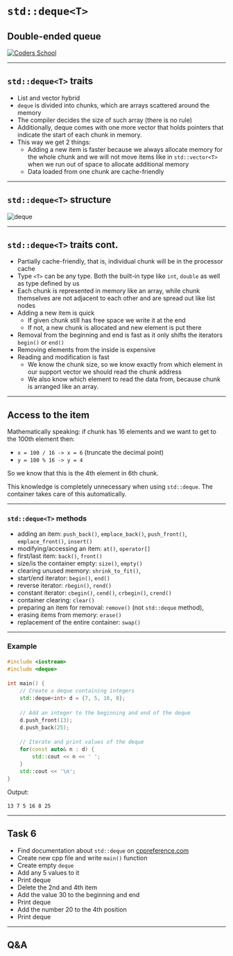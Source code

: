 <!-- .slide: data-background="#111111" -->

# `std::deque<T>`

## Double-ended queue

<a href="https://coders.school">
    <img width="500" src="../img/coders_school_logo.png"  alt="Coders School" class="plain">
</a>

___

## `std::deque<T>` traits

* <!-- .element: class="fragment fade-in" --> List and vector hybrid
* <!-- .element: class="fragment fade-in" --> <code>deque</code> is divided into chunks, which are arrays scattered around the memory
* <!-- .element: class="fragment fade-in" --> The compiler decides the size of such array (there is no rule)
* <!-- .element: class="fragment fade-in" --> Additionally, deque comes with one more vector that holds pointers that indicate the start of each chunk in memory.
* <!-- .element: class="fragment fade-in" --> This way we get 2 things:
  * Adding a new item is faster because we always allocate memory for the whole chunk and we will not move items like in `std::vector<T>` when we run out of space to allocate additional memory
  * Data loaded from one chunk are cache-friendly

___

## `std::deque<T>` structure

<img height="600" data-src="img/deque-white.png" src="img/deque-white.png" alt="deque" class="plain">

___

## `std::deque<T>` traits cont.

* <!-- .element: class="fragment fade-in" --> Partially cache-friendly, that is, individual chunk will be in the processor cache
* <!-- .element: class="fragment fade-in" --> Type <code>&lt;T&gt;</code> can be any type. Both the built-in type like <code>int</code>, <code>double</code> as well as type defined by us
* <!-- .element: class="fragment fade-in" --> Each chunk is represented in memory like an array, while chunk themselves are not adjacent to each other and are spread out like list nodes
* <!-- .element: class="fragment fade-in" --> Adding a new item is quick
  * If given chunk still has free space we write it at the end
  * If not, a new chunk is allocated and new element is put there
* <!-- .element: class="fragment fade-in" --> Removal from the beginning and end is fast as it only shifts the iterators <code>begin()</code> or <code>end()</code>
* <!-- .element: class="fragment fade-in" --> Removing elements from the inside is expensive
* <!-- .element: class="fragment fade-in" --> Reading and modification is fast
  * We know the chunk size, so we know exactly from which element in our support vector we should read the chunk address
  * We also know which element to read the data from, because chunk is arranged like an array.

___

## Access to the item

Mathematically speaking: if chunk has 16 elements and we want to get to the 100th element then:

* `x = 100 / 16 -> x = 6` (truncate the decimal point)
* `y = 100 % 16 -> y = 4`

So we know that this is the 4th element in 6th chunk.
<!-- .element: class="fragment fade-in" -->

This knowledge is completely unnecessary when using `std::deque`. The container takes care of this automatically.
<!-- .element: class="fragment fade-in" -->

___

### `std::deque<T>` methods

* <!-- .element: class="fragment fade-in" --> adding an item: <code>push_back()</code>, <code>emplace_back()</code>, <code>push_front()</code>, <code>emplace_front()</code>, <code>insert()</code>
* <!-- .element: class="fragment fade-in" --> modifying/accessing an item: <code>at()</code>, <code>operator[]</code>
* <!-- .element: class="fragment fade-in" --> first/last item: <code>back()</code>, <code>front()</code>
* <!-- .element: class="fragment fade-in" --> size/is the container empty: <code>size()</code>, <code>empty()</code>
* <!-- .element: class="fragment fade-in" --> clearing unused memory: <code>shrink_to_fit()</code>,
* <!-- .element: class="fragment fade-in" --> start/end iterator: <code>begin()</code>, <code>end()</code>
* <!-- .element: class="fragment fade-in" --> reverse iterator: <code>rbegin()</code>, <code>rend()</code>
* <!-- .element: class="fragment fade-in" --> constant iterator: <code>cbegin()</code>, <code>cend()</code>, <code>crbegin()</code>, <code>crend()</code>
* <!-- .element: class="fragment fade-in" --> container clearing: <code>clear()</code>
* <!-- .element: class="fragment fade-in" --> preparing an item for removal: <code>remove()</code> (not <code>std::deque</code> method),
* <!-- .element: class="fragment fade-in" --> erasing items from memory: <code>erase()</code>
* <!-- .element: class="fragment fade-in" --> replacement of the entire container: <code>swap()</code>

___

### Example

```cpp []
#include <iostream>
#include <deque>

int main() {
    // Create a deque containing integers
    std::deque<int> d = {7, 5, 16, 8};

    // Add an integer to the beginning and end of the deque
    d.push_front(13);
    d.push_back(25);

    // Iterate and print values of the deque
    for(const auto& n : d) {
        std::cout << n << ' ';
    }
    std::cout << '\n';
}
```

Output:

`13 7 5 16 8 25`

___

## Task 6

* Find documentation about `std::deque` on [cppreference.com](https://en.cppreference.com)
* Create new cpp file and write `main()` function
* Create empty `deque`
* Add any 5 values ​​to it
* Print deque
* Delete the 2nd and 4th item
* Add the value 30 to the beginning and end
* Print deque
* Add the number 20 to the 4th position
* Print deque

___

## Q&A
